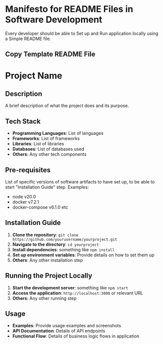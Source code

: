 # Manifesto for README Files in Software Development


Every developer should be able to
Set up and Run application locally using a
Simple README file.

## Copy Template README File

# Project Name

## Description
A brief description of what the project does and its purpose.

## Tech Stack
- **Programming Languages**: List of languages
- **Frameworks**: List of frameworks
- **Libraries**: List of libraries
- **Databases**: List of databases used
- **Others**: Any other tech components

## Pre-requisites
List of specific versions of software artifacts to have set up, to be able to start "Installation Guide" step. Examples:
- node v20.0
- docker v7.2.1
- docker-compose v6.1.0
etc

## Installation Guide
1. **Clone the repository**: `git clone https://github.com/yourusername/yourproject.git`
2. **Navigate to the directory**: `cd yourproject`
3. **Install dependencies**: something like `npm install`
4. **Set up environment variables**: Provide details on how to set them up
5. **Others**: Any other installation step

## Running the Project Locally
1. **Start the development server**: something like `npm start`
2. **Access the application**: `http://localhost:3000` or relevant URL
3. **Others**: Any other running step

## Usage
- **Examples**: Provide usage examples and screenshots
- **API Documentation**: Details of API endpoints
- **Functional Flow**: Details of business logic flows in application

